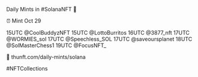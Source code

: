 Daily Mints in #SolanaNFT 🚀

⏰ Mint Oct 29

15UTC @CoolBuddyzNFT
15UTC @LottoBurritos
16UTC @3877_nft
17UTC @WORMIES_sol
17UTC @Speechless_SOL
17UTC @saveoursplanet
18UTC @SolMasterChess1
19UTC @FocusNFT_

🔗 thunft.com/daily-mints/solana

#NFTCollections